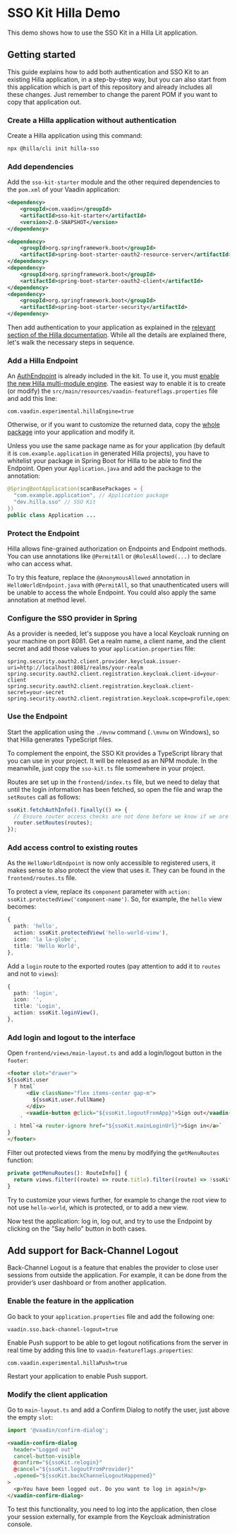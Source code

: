 # SSO Kit Hilla Demo

This demo shows how to use the SSO Kit in a Hilla Lit application.

## Getting started

This guide explains how to add both authentication and SSO Kit to an existing Hilla application, in a step-by-step way, but you can also start from this application which is part of this repository and already includes all these changes. Just remember to change the parent POM if you want to copy that application out.

### Create a Hilla application without authentication

Create a Hilla application using this command:

```bash
npx @hilla/cli init hilla-sso
```

### Add dependencies

Add the `sso-kit-starter` module and the other required dependencies to the `pom.xml` of your Vaadin application:

```xml
<dependency>
    <groupId>com.vaadin</groupId>
    <artifactId>sso-kit-starter</artifactId>
    <version>2.0-SNAPSHOT</version>
</dependency>

<dependency>
    <groupId>org.springframework.boot</groupId>
    <artifactId>spring-boot-starter-oauth2-resource-server</artifactId>
</dependency>
<dependency>
    <groupId>org.springframework.boot</groupId>
    <artifactId>spring-boot-starter-oauth2-client</artifactId>
</dependency>
<dependency>
    <groupId>org.springframework.boot</groupId>
    <artifactId>spring-boot-starter-security</artifactId>
</dependency>
```

Then add authentication to your application as explained in the [relevant section of the Hilla documentation](https://hilla.dev/docs/lit/guides/security). While all the details are explained there, let's walk the necessary steps in sequence.

### Add a Hilla Endpoint

An [AuthEndpoint](sso-kit-hilla-starter/src/main/java/dev/hilla/sso/endpoint/AuthEndpoint.java) is already included in the kit. To use it, you must [enable the new Hilla multi-module engine](https://hilla.dev/docs/lit/reference/configuration/#java-compiler-options). The easiest way to enable it is to create (or modify) the `src/main/resources/vaadin-featureflags.properties` file and add this line:

```properties
com.vaadin.experimental.hillaEngine=true
```

Otherwise, or if you want to customize the returned data, copy the [whole package](https://github.com/vaadin/sso-kit-hilla/tree/main/sso-kit-hilla-starter/src/main/java/dev/hilla/sso/endpoint) into your application and modify it.

Unless you use the same package name as for your application (by default it is `com.example.application` in generated Hilla projects), you have to whitelist your package in Spring Boot for Hilla to be able to find the Endpoint. Open your `Application.java` and add the package to the annotation:

```java
@SpringBootApplication(scanBasePackages = {
  "com.example.application", // Application package
  "dev.hilla.sso" // SSO Kit
})
public class Application ...
```

### Protect the Endpoint

Hilla allows fine-grained authorization on Endpoints and Endpoint methods. You can use annotations like `@PermitAll` or `@RolesAllowed(...)` to declare who can access what.

To try this feature, replace the `@AnonymousAllowed` annotation in `HelloWorldEndpoint.java` with `@PermitAll`, so that unauthenticated users will be unable to access the whole Endpoint. You could also apply the same annotation at method level.

### Configure the SSO provider in Spring

As a provider is needed, let's suppose you have a local Keycloak running on your machine on port 8081. Get a realm name, a client name, and the client secret and add those values to your `application.properties` file:

```properties
spring.security.oauth2.client.provider.keycloak.issuer-uri=http://localhost:8081/realms/your-realm
spring.security.oauth2.client.registration.keycloak.client-id=your-client
spring.security.oauth2.client.registration.keycloak.client-secret=your-secret
spring.security.oauth2.client.registration.keycloak.scope=profile,openid,email,roles
```

### Use the Endpoint

Start the application using the `./mvnw` command (`.\mvnw` on Windows), so that Hilla generates TypeScript files.

To complement the enpoint, the SSO Kit provides a TypeScript library that you can use in your project. It will be released as an NPM module. In the meanwhile, just copy the `sso-kit.ts` file somewhere in your project.

Routes are set up in the `frontend/index.ts` file, but we need to delay that until the login information has been fetched, so open the file and wrap the `setRoutes` call as follows:

```typescript
ssoKit.fetchAuthInfo().finally(() => {
  // Ensure router access checks are not done before we know if we are logged in
  router.setRoutes(routes);
});
```

### Add access control to existing routes

As the `HelloWorldEndpoint` is now only accessible to registered users, it makes sense to also protect the view that uses it. They can be found in the `frontend/routes.ts` file.

To protect a view, replace its `component` parameter with `action: ssoKit.protectedView('component-name')`. So, for example, the `hello` view becomes:

```typescript
{
  path: 'hello',
  action: ssoKit.protectedView('hello-world-view'),
  icon: 'la la-globe',
  title: 'Hello World',
},
```

Add a `login` route to the exported routes (pay attention to add it to `routes` and not to `views`):

```typescript
{
  path: 'login',
  icon: '',
  title: 'Login',
  action: ssoKit.loginView(),
},
```

### Add login and logout to the interface

Open `frontend/views/main-layout.ts` and add a login/logout button in the `footer`:

```html
<footer slot="drawer">
${ssoKit.user
  ? html`
      <div className="flex items-center gap-m">
        ${ssoKit.user.fullName}
      </div>
      <vaadin-button @click="${ssoKit.logoutFromApp}">Sign out</vaadin-button>
    `
  : html`<a router-ignore href="${ssoKit.mainLoginUrl}">Sign in</a>`
}
</footer>
```

Filter out protected views from the menu by modifying the `getMenuRoutes` function:

```typescript
private getMenuRoutes(): RouteInfo[] {
  return views.filter((route) => route.title).filter((route) => !ssoKit.isForbidden(route)) as RouteInfo[];
}
```

Try to customize your views further, for example to change the root view to not use `hello-world`, which is protected, or to add a new view.

Now test the application: log in, log out, and try to use the Endpoint by clicking on the "Say hello" button in both cases.

## Add support for Back-Channel Logout

Back-Channel Logout is a feature that enables the provider to close user sessions from outside the application. For example, it can be done from the provider’s user dashboard or from another application.

### Enable the feature in the application

Go back to your `application.properties` file and add the following one:

```properties
vaadin.sso.back-channel-logout=true
```

Enable Push support to be able to get logout notifications from the server in real time by adding this line to `vaadin-featureflags.properties`:

```properties
com.vaadin.experimental.hillaPush=true
```

Restart your application to enable Push support.

### Modify the client application

Go to `main-layout.ts` and add a Confirm Dialog to notify the user, just above the empty `slot`:

```typescript
import '@vaadin/confirm-dialog';
```

```html
<vaadin-confirm-dialog
  header="Logged out"
  cancel-button-visible
  @confirm="${ssoKit.relogin}"
  @cancel="${ssoKit.logoutFromProvider}"
  .opened="${ssoKit.backChannelLogoutHappened}"
>
  <p>You have been logged out. Do you want to log in again?</p>
</vaadin-confirm-dialog>
```

To test this functionality, you need to log into the application, then close your session externally, for example from the Keycloak administration console.
